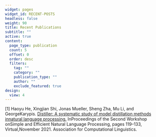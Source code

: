 ```yaml
---
widget: pages
widget_id: RECENT-POSTS
headless: false
weight: 90
title: Recent Publications
subtitle: ""
active: true
content:
  page_type: publication
  count: 5
  offset: 0
  order: desc
  filters:
    tag: ""
    category: ""
    publication_type: ""
    author: ""
    exclude_featured: true
design:
  view: 4
---
```

\[1] Haoyu He, Xingjian Shi, Jonas Mueller, Sheng Zha, Mu Li, and GeorgeKarypis. [Distiller: A systematic study of model distillation methods innatural language processing.](https://aclanthology.org/2021.sustainlp-1.13/) InProceedings of the Second Workshop onSimple and Efficient Natural Language Processing, pages 119–133, Virtual,November 2021. Association for Computational Linguistics.